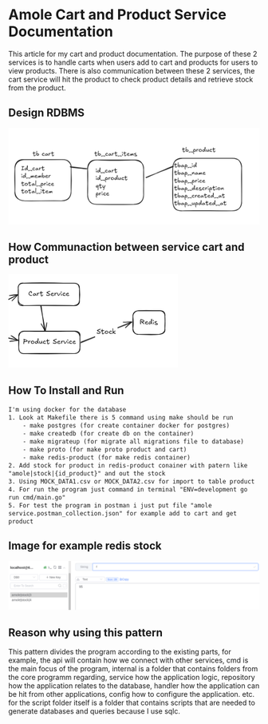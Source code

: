 # Amole Cart and Product Service Documentation
This article for my cart and product documentation. The purpose of these 2 services is to handle carts when users add to cart and products for users to view products. There is also communication between these 2 services, the cart service will hit the product to check product details and retrieve stock from the product.
## Design RDBMS
![alt text](image.png)

## How Communaction between service cart and product 
![alt text](image-2.png)

## How To Install and Run
```
I'm using docker for the database
1. Look at Makefile there is 5 command using make should be run
    - make postgres (for create container docker for postgres)
    - make createdb (for create db on the container)
    - make migrateup (for migrate all migrations file to database)
    - make proto (for make proto product and cart)
    - make redis-product (for make redis container)
2. Add stock for product in redis-product conainer with patern like "amole|stock|{id_product}" and out the stock
3. Using MOCK_DATA1.csv or MOCK_DATA2.csv for import to table product
4. For run the program just command in terminal "ENV=development go run cmd/main.go"
5. For test the program in postman i just put file "amole service.postman_collection.json" for example add to cart and get product
```
## Image for example redis stock
![alt text](image-1.png)


## Reason why using this pattern
This pattern divides the program according to the existing parts, for example, the api will contain how we connect with other services, cmd is the main focus of the program, internal is a folder that contains folders from the core programm regarding, service how the application logic, repository how the application relates to the database, handler how the application can be hit from other applications, config how to configure the application. etc. for the script folder itself is a folder that contains scripts that are needed to generate databases and queries because I use sqlc.
